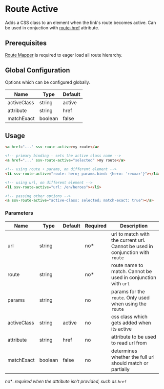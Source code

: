 [routemapper]: ../README.md
[routehref]: ../route-href/README.md

# Route Active
Adds a CSS class to an element when the link's route becomes active.
Can be used in conjuction with [route-href][routehref] attribute.

## Prerequisites
[Route Mapper][routemapper] is required to eager load all route hierarchy.

## Global Configuration
Options which can be configured globally.

 Name           | Type        | Default |
|---------------|-------------|---------|
| activeClass   | string      | active  |
| attribute     | string      | href    |
| matchExact    | boolean     | false   |

## Usage

```html
<a href="..." ssv-route-active>my route</a>

<!-- primary binding - sets the active class name -->
<a href="..." ssv-route-active="selected" >my route</a>

<!-- using route + params, on different element -->
<li ssv-route-active="route: hero; params.bind: {hero: 'rexxar'}"></li>

<!-- using url, on different element -->
<li ssv-route-active="url: /en/heroes"></li>

<!-- passing other options -->
<a ssv-route-active="active-class: selected; match-exact: true"></a>
```

### Parameters

| Name        | Type    | Default | Required | Description                                                                   |
|-------------|---------|---------|----------|-------------------------------------------------------------------------------|
| url         | string  |         | no*      | url to match with the current url. Cannot be used in conjunction with `route` |
| route       | string  |         | no*      | route name to match. Cannot be used in conjunction with `url`                 |
| params      | string  |         | no       | params for the `route`. Only used when using the `route`                      |
| activeClass | string  | active  | no       | css class which gets added when its active                                    |
| attribute   | string  | href    | no       | attribute to be used to read url from                                         |
| matchExact  | boolean | false   | no       | determines whether the full url should match or partially                     |

*no**: *required when the attribute isn't provided, such as `href`*